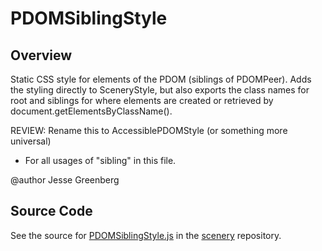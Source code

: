 # PDOMSiblingStyle

## Overview

Static CSS style for elements of the PDOM (siblings of PDOMPeer). Adds the styling directly to SceneryStyle,
but also exports the class names for root and siblings for where elements are created or retrieved
by document.getElementsByClassName().

REVIEW: Rename this to AccessiblePDOMStyle (or something more universal)
  - For all usages of "sibling" in this file.

@author Jesse Greenberg



## Source Code

See the source for [PDOMSiblingStyle.js](https://github.com/phetsims/scenery/blob/main/js/accessibility/pdom/PDOMSiblingStyle.js) in the [scenery](https://github.com/phetsims/scenery) repository.
